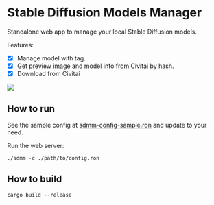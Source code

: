 Stable Diffusion Models Manager
===============================

Standalone web app to manage your local Stable Diffusion models.

Features:
* [x] Manage model with tag.
* [x] Get preview image and model info from Civitai by hash.
* [x] Download from Civitai

![](./preview.png)

How to run
----------

See the sample config at [sdmm-config-sample.ron](./sdmm-config-sample.ron) and update to your need.

Run the web server:
```shell
./sdmm -c ./path/to/config.ron
```

How to build
------------

```shell
cargo build --release
```